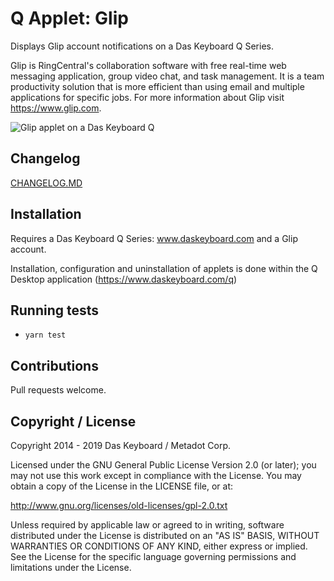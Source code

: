 # Q Applet: Glip

Displays Glip account notifications on a Das Keyboard Q Series.

Glip is RingCentral's collaboration software with free real-time
web messaging application, group video chat, and task management.
It is a team productivity solution that is more efficient than
using email and multiple applications for specific jobs.
For more information about Glip visit <https://www.glip.com>.

![Glip applet on a Das Keyboard Q](assets/image.png "Das Keyboard Glip applet")

## Changelog

[CHANGELOG.MD](CHANGELOG.md)

## Installation

Requires a Das Keyboard Q Series: www.daskeyboard.com and a Glip account.

Installation, configuration and uninstallation of applets is done within
the Q Desktop application (https://www.daskeyboard.com/q)

## Running tests

- `yarn test`

## Contributions

Pull requests welcome.

## Copyright / License

Copyright 2014 - 2019 Das Keyboard / Metadot Corp.

Licensed under the GNU General Public License Version 2.0 (or later);
you may not use this work except in compliance with the License.
You may obtain a copy of the License in the LICENSE file, or at:

   http://www.gnu.org/licenses/old-licenses/gpl-2.0.txt

Unless required by applicable law or agreed to in writing, software
distributed under the License is distributed on an "AS IS" BASIS,
WITHOUT WARRANTIES OR CONDITIONS OF ANY KIND, either express or implied.
See the License for the specific language governing permissions and
limitations under the License.
